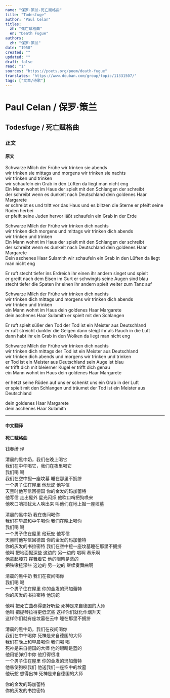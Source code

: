 ```yaml
---
name: "保罗·策兰-死亡赋格曲"
title: "Todesfuge"
author: "Paul Celan"
titles:
  zh: "死亡赋格曲"
  en: "Death Fugue"
authors:
  zh: "保罗·策兰"
date: "1950"
created: ""
updated: ""
draft: false
read: "1"
sources: "https://poets.org/poem/death-fugue"
translates: "https://www.douban.com/group/topic/11331507/"
tags: ["文章/诗歌"]
---
```



# Paul Celan / 保罗·策兰

## Todesfuge / 死亡赋格曲

### 正文

<!-- tabs:start -->

#### **原文**

Schwarze Milch der Frühe wir trinken sie abends  
wir trinken sie mittags und morgens wir trinken sie nachts  
wir trinken und trinken  
wir schaufeln ein Grab in den Lüften da liegt man nicht eng  
Ein Mann wohnt im Haus der spielt mit den Schlangen der schreibt  
der schreibt wenn es dunkelt nach Deutschland dein goldenes Haar Margarete  
er schreibt es und tritt vor das Haus und es blitzen die Sterne er pfeift seine Rüden herbei  
er pfeift seine Juden hervor läßt schaufeln ein Grab in der Erde

Schwarze Milch der Frühe wir trinken dich nachts  
wir trinken dich morgens und mittags wir trinken dich abends  
wir trinken und trinken  
Ein Mann wohnt im Haus der spielt mit den Schlangen der schreibt  
der schreibt wenn es dunkelt nach Deutschland dein goldenes Haar Margarete  
Dein aschenes Haar Sulamith wir schaufeln ein Grab in den Lüften da liegt man nicht eng

Er ruft stecht tiefer ins Erdreich ihr einen ihr andern singet und spielt  
er greift nach dem Eisen im Gurt er schwingts seine Augen sind blau  
stecht tiefer die Spaten ihr einen ihr andern spielt weiter zum Tanz auf

Schwarze Milch der Frühe wir trinken dich nachts  
wir trinken dich mittags und morgens wir trinken dich abends  
wir trinken und trinken  
ein Mann wohnt im Haus dein goldenes Haar Margarete  
dein aschenes Haar Sulamith er spielt mit den Schlangen

Er ruft spielt süßer den Tod der Tod ist ein Meister aus Deutschland  
er ruft streicht dunkler die Geigen dann steigt ihr als Rauch in die Luft  
dann habt ihr ein Grab in den Wolken da liegt man nicht eng

Schwarze Milch der Frühe wir trinken dich nachts  
wir trinken dich mittags der Tod ist ein Meister aus Deutschland  
wir trinken dich abends und morgens wir trinken und trinken  
er Tod ist ein Meister aus Deutschland sein Auge ist blau  
er trifft dich mit bleierner Kugel er trifft dich genau  
ein Mann wohnt im Haus dein goldenes Haar Margarete

er hetzt seine Rüden auf uns er schenkt uns ein Grab in der Luft  
er spielt mit den Schlangen und träumet der Tod ist ein Meister aus Deutschland

dein goldenes Haar Margarete  
dein aschenes Haar Sulamith

---

#### **中文翻译**

**死亡赋格曲**

钱春绮 译

清晨的黑牛奶，我们在晚上喝它  
我们在中午喝它，我们在夜里喝它  
我们喝 喝  
我们在空中掘一座坟墓 睡在那里不拥挤  
一个男子住在屋里 他玩蛇 他写信  
天黑时他写信回德国 你的金发的玛加蕾特  
他写信 走出屋外 星光闪烁 他吹口哨把狗唤来  
他吹口哨把犹太人唤出来 叫他们在地上掘一座坟墓

清晨的黑牛奶 我在夜间喝你  
我们在早晨和中午喝你 我们在晚上喝你  
我们喝 喝  
一个男子住在屋里 他玩蛇 他写信  
天黑时他写信回德国 你的金发的玛加蕾特  
你的灰发的书拉密特 我们在空中挖一座坟墓睡在那里不拥挤  
他叫 把地面掘深些 这边的 另一边的 唱啊 奏乐啊  
他拿起腰刀 挥舞着它 他的眼睛是蓝的  
把铁锹挖深些 这边的 另一边的 继续奏舞曲啊

清晨的黑牛奶 我们在夜间喝你  
我们喝 喝  
一个男子住在屋里 你的金发的玛加蕾特  
你的灰发的书拉密特 他玩蛇

他叫 把死亡曲奏得更好听些 死神是来自德国的大师  
他叫 把提琴拉得更低沉些 这样你们就化作烟升天  
这样你们就有座坟墓在云中 睡在那里不拥挤

清晨的黑牛奶，我们在夜间喝你  
我们在中午喝你 死神是来自德国的大师  
我们在晚上和早晨喝你 我们喝 喝  
死神是来自德国的大师 他的眼睛是蓝的  
他用铅弹打中你 他打得很准  
一个男子住在屋里 你的金发的玛加蕾特  
他嗾使狗咬我们 他送我们一座空中的坟墓  
他玩蛇 想得出神 死神是来自德国的大师

你的金发的玛加蕾特  
你的灰发的书拉密特

<!-- tabs:end -->
